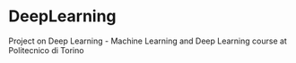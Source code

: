 # DeepLearning
Project on Deep Learning - Machine Learning and Deep Learning course at Politecnico di Torino
